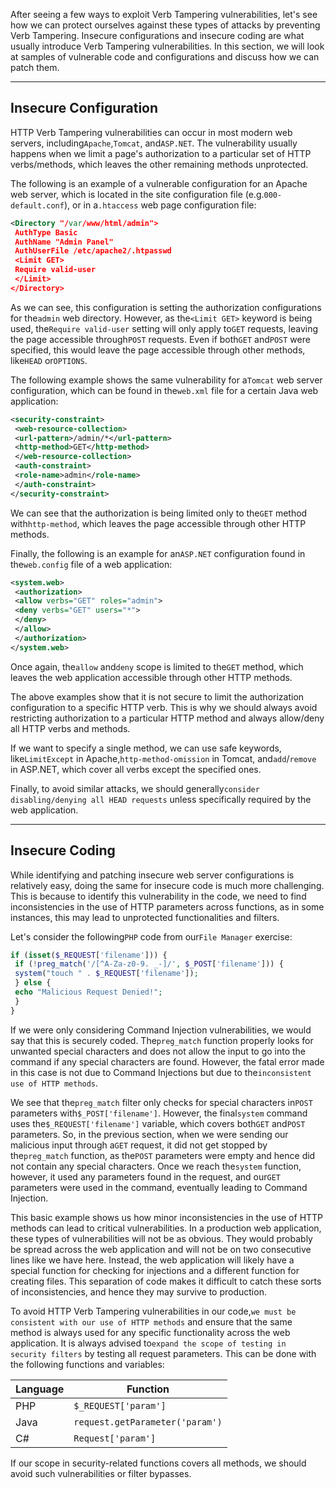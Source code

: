 ﻿After seeing a few ways to exploit Verb Tampering vulnerabilities, let's see how we can protect ourselves against these types of attacks by preventing Verb Tampering. Insecure configurations and insecure coding are what usually introduce Verb Tampering vulnerabilities. In this section, we will look at samples of vulnerable code and configurations and discuss how we can patch them.

---

## Insecure Configuration

HTTP Verb Tampering vulnerabilities can occur in most modern web servers, including`Apache`,`Tomcat`, and`ASP.NET`. The vulnerability usually happens when we limit a page's authorization to a particular set of HTTP verbs/methods, which leaves the other remaining methods unprotected.

The following is an example of a vulnerable configuration for an Apache web server, which is located in the site configuration file (e.g.`000-default.conf`), or in a`.htaccess` web page configuration file:


```xml
<Directory "/var/www/html/admin">
 AuthType Basic
 AuthName "Admin Panel"
 AuthUserFile /etc/apache2/.htpasswd
 <Limit GET>
 Require valid-user
 </Limit>
</Directory>
```

As we can see, this configuration is setting the authorization configurations for the`admin` web directory. However, as the`<Limit GET>` keyword is being used, the`Require valid-user` setting will only apply to`GET` requests, leaving the page accessible through`POST` requests. Even if both`GET` and`POST` were specified, this would leave the page accessible through other methods, like`HEAD` or`OPTIONS`.

The following example shows the same vulnerability for a`Tomcat` web server configuration, which can be found in the`web.xml` file for a certain Java web application:

```xml
<security-constraint>
 <web-resource-collection>
 <url-pattern>/admin/*</url-pattern>
 <http-method>GET</http-method>
 </web-resource-collection>
 <auth-constraint>
 <role-name>admin</role-name>
 </auth-constraint>
</security-constraint>
```

We can see that the authorization is being limited only to the`GET` method with`http-method`, which leaves the page accessible through other HTTP methods.

Finally, the following is an example for an`ASP.NET` configuration found in the`web.config` file of a web application:

```xml
<system.web>
 <authorization>
 <allow verbs="GET" roles="admin">
 <deny verbs="GET" users="*">
 </deny>
 </allow>
 </authorization>
</system.web>
```

Once again, the`allow` and`deny` scope is limited to the`GET` method, which leaves the web application accessible through other HTTP methods.

The above examples show that it is not secure to limit the authorization configuration to a specific HTTP verb. This is why we should always avoid restricting authorization to a particular HTTP method and always allow/deny all HTTP verbs and methods.

If we want to specify a single method, we can use safe keywords, like`LimitExcept` in Apache,`http-method-omission` in Tomcat, and`add`/`remove` in ASP.NET, which cover all verbs except the specified ones.

Finally, to avoid similar attacks, we should generally`consider disabling/denying all HEAD requests` unless specifically required by the web application.

---

## Insecure Coding

While identifying and patching insecure web server configurations is relatively easy, doing the same for insecure code is much more challenging. This is because to identify this vulnerability in the code, we need to find inconsistencies in the use of HTTP parameters across functions, as in some instances, this may lead to unprotected functionalities and filters.

Let's consider the following`PHP` code from our`File Manager` exercise:


```php
if (isset($_REQUEST['filename'])) {
 if (!preg_match('/[^A-Za-z0-9. _-]/', $_POST['filename'])) {
 system("touch " . $_REQUEST['filename']);
 } else {
 echo "Malicious Request Denied!";
 }
}
```

If we were only considering Command Injection vulnerabilities, we would say that this is securely coded. The`preg_match` function properly looks for unwanted special characters and does not allow the input to go into the command if any special characters are found. However, the fatal error made in this case is not due to Command Injections but due to the`inconsistent use of HTTP methods`.

We see that the`preg_match` filter only checks for special characters in`POST` parameters with`$_POST['filename']`. However, the final`system` command uses the`$_REQUEST['filename']` variable, which covers both`GET` and`POST` parameters. So, in the previous section, when we were sending our malicious input through a`GET` request, it did not get stopped by the`preg_match` function, as the`POST` parameters were empty and hence did not contain any special characters. Once we reach the`system` function, however, it used any parameters found in the request, and our`GET` parameters were used in the command, eventually leading to Command Injection.

This basic example shows us how minor inconsistencies in the use of HTTP methods can lead to critical vulnerabilities. In a production web application, these types of vulnerabilities will not be as obvious. They would probably be spread across the web application and will not be on two consecutive lines like we have here. Instead, the web application will likely have a special function for checking for injections and a different function for creating files. This separation of code makes it difficult to catch these sorts of inconsistencies, and hence they may survive to production.

To avoid HTTP Verb Tampering vulnerabilities in our code,`we must be consistent with our use of HTTP methods` and ensure that the same method is always used for any specific functionality across the web application. It is always advised to`expand the scope of testing in security filters` by testing all request parameters. This can be done with the following functions and variables:

|Language|Function|
|---|---|
|PHP|`$_REQUEST['param']`|
|Java|`request.getParameter('param')`|
|C#|`Request['param']`|

If our scope in security-related functions covers all methods, we should avoid such vulnerabilities or filter bypasses.
